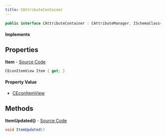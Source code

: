 ```yaml
---
title: CAttributeContainer
---
```


```csharp
public interface CAttributeContainer : CAttributeManager, ISchemaClass<CAttributeManager>, ISchemaClass<CAttributeContainer>, ISchemaField, ISchemaClass, INativeHandle
```

#### Implements

## Properties

**Item** - [Source Code](https://github.com/swiftly-solution/swiftlys2/blob/master/managed/src/SwiftlyS2.Generated/Schemas/Interfaces/CAttributeContainer.cs#L16)

```csharp
CEconItemView Item { get; }
```

#### Property Value

- [CEconItemView](/docs/api/shared/schemadefinitions/ceconitemview)

## Methods

**ItemUpdated()** - [Source Code](https://github.com/swiftly-solution/swiftlys2/blob/master/managed/src/SwiftlyS2.Generated/Schemas/Interfaces/CAttributeContainer.cs#L18)

```csharp
void ItemUpdated()
```

